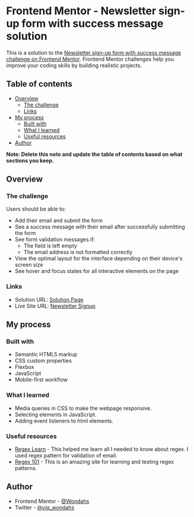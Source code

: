 # Frontend Mentor - Newsletter sign-up form with success message solution

This is a solution to the [Newsletter sign-up form with success message challenge on Frontend Mentor](https://www.frontendmentor.io/challenges/newsletter-signup-form-with-success-message-3FC1AZbNrv). Frontend Mentor challenges help you improve your coding skills by building realistic projects. 

## Table of contents

- [Overview](#overview)
  - [The challenge](#the-challenge)
  - [Links](#links)
- [My process](#my-process)
  - [Built with](#built-with)
  - [What I learned](#what-i-learned)
  - [Useful resources](#useful-resources)
- [Author](#author)

**Note: Delete this note and update the table of contents based on what sections you keep.**

## Overview

### The challenge

Users should be able to:

- Add their email and submit the form
- See a success message with their email after successfully submitting the form
- See form validation messages if:
  - The field is left empty
  - The email address is not formatted correctly
- View the optimal layout for the interface depending on their device's screen size
- See hover and focus states for all interactive elements on the page

### Links

- Solution URL: [Solution Page](https://www.frontendmentor.io/solutions/newsletter-sign-up-FI_IzK5Xz-)
- Live Site URL: [Newsletter Signup](https://wondahs.github.io/newsletter-sign-up/)

## My process

### Built with

- Semantic HTML5 markup
- CSS custom properties
- Flexbox
- JavaScript
- Mobile-first workflow

### What I learned

- Media queries in CSS to make the webpage responsive.
- Selecting elements in JavaScript.
- Adding event listeners to html elements.

### Useful resources

- [Regex Learn](https://regexlearn.com/) - This helped me learn all I needed to know about regex. I used regex pattern for validation of email.
- [Regex 101](https://regex101.com/) - This is an amazing site for learning and testing regex patterns.

## Author

- Frontend Mentor - [@Wondahs](https://www.frontendmentor.io/profile/wondahs)
- Twitter - [@viq_wondahs](https://www.twitter.com/viq_wondahs)
